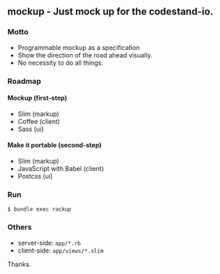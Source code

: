 ## mockup - Just mock up for the codestand-io.

### Motto

* Programmable mockup as a specification
* Show the direction of the road ahead visually.
* No necessity to do all things.

### Roadmap

#### Mockup (first-step)

* Slim (markup)
* Coffee (client)
* Sass (ui)

#### Make it portable (second-step)

* Slim (markup)
* JavaScript with Babel (client)
* Postcss (ui)

### Run

    $ bundle exec rackup

### Others

* server-side: `app/*.rb`
* client-side: `app/views/*.slim`

Thanks.
